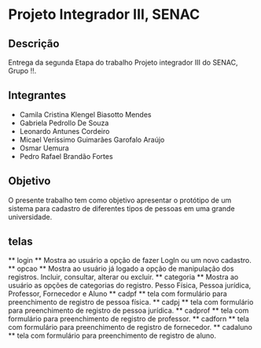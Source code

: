 # Projeto Integrador III, SENAC

## Descrição
Entrega da segunda Etapa do trabalho Projeto integrador III do SENAC, Grupo !!.

## Integrantes
- Camila Cristina Klengel Biasotto Mendes
- Gabriela Pedrollo De Souza
- Leonardo Antunes Cordeiro
- Micael Veríssimo Guimarães Garofalo Araújo
- Osmar Uemura
- Pedro Rafael Brandão Fortes

## Objetivo

O presente trabalho tem como objetivo apresentar o protótipo de um sistema para cadastro de diferentes tipos de pessoas em uma grande universidade.

## telas ##

** login ** Mostra ao usuário a opção de fazer LogIn ou um novo cadastro.
** opcao ** Mostra ao usuário já logado a opção de manipulação dos registros. Incluir, consultar, alterar ou excluir. 
** categoria ** Mostra ao usuário as opções de categorias do registro. Pesso Física, Pessoa jurídica, Professor, Fornecedor e Aluno
** cadpf ** tela com formulário para preenchimento de registro de pessoa física.
** cadpj ** tela com formulário para preenchimento de registro de pessoa jurídica.
** cadprof ** tela com formulário para preenchimento de registro de professor.
** cadforn ** tela com formulário para preenchimento de registro de fornecedor.
** cadaluno ** tela com formulário para preenchimento de registro de aluno.


